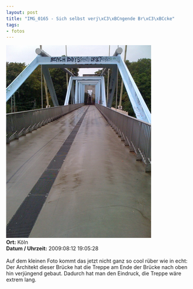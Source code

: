 ```yaml
--- 
layout: post
title: "IMG_0165 - Sich selbst verj\xC3\xBCngende Br\xC3\xBCcke"
tags: 
- fotos
---
```

<img src="/uploads/images/2010_04/IMG_0165.jpg" alt="IMG_0165 - Sich selbst verjüngende Brücke" class="aligncenter" /><br />
<strong>Ort:</strong> Köln<br />
<strong>Datum / Uhrzeit:</strong> 2009:08:12 19:05:28<br />
<br />
Auf dem kleinen Foto kommt das jetzt nicht ganz so cool rüber wie in echt: Der Architekt dieser Brücke hat die Treppe am Ende der Brücke nach oben hin verjüngend gebaut. Dadurch hat man den Eindruck, die Treppe wäre extrem lang.
